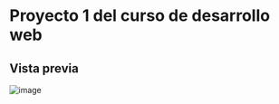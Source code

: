 <h1>Proyecto 1 del curso de desarrollo web</h1>

<h2>Vista previa</h2>

![image](https://github.com/user-attachments/assets/d8f37d1f-b541-4c64-bc1f-4ce8514aa9b0)
